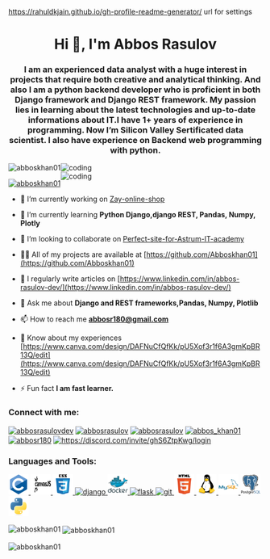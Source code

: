 https://rahuldkjain.github.io/gh-profile-readme-generator/ url for settings
<h1 align="center">Hi 👋, I'm Abbos Rasulov</h1>
<h3 align="center">I am an experienced  data analyst with a huge interest in projects that require both creative and analytical thinking. And also I am a python backend developer who is proficient in both Django framework and Django REST framework. My passion lies in learning about the latest technologies and up-to-date informations about IT.I have 1+ years of experience in programming. Now Iʼm Silicon Valley Sertificated data scientist. I also have experience on Backend web programming with python.</h3>
<img align="right" alt ="coding" width="400" src="https://camo.githubusercontent.com/5ddf73ad3a205111cf8c686f687fc216c2946a75005718c8da5b837ad9de78c9/68747470733a2f2f7468756d62732e6766796361742e636f6d2f4576696c4e657874446576696c666973682d736d616c6c2e676966">
<img align="right" alt ="coding" width="400" src="https://camo.githubusercontent.com/c1dcb74cc1c1835b1d716f5051499a2814c683c806b15f04b0eba492863703e9/68747470733a2f2f63646e2e6472696262626c652e636f6d2f75736572732f3733303730332f73637265656e73686f74732f363538313234332f6176656e746f2e676966">

<p align="left"> <img src="https://komarev.com/ghpvc/?username=abboskhan01&label=Profile%20views&color=0e75b6&style=flat" alt="abboskhan01" /> </p>

<p align="left"> <a href="https://github.com/ryo-ma/github-profile-trophy"><img src="https://github-profile-trophy.vercel.app/?username=abboskhan01" alt="abboskhan01" /></a> </p>

- 🔭 I’m currently working on [Zay-online-shop](https://github.com/Abboskhan01/Zay-online-shop.git)

- 🌱 I’m currently learning **Python Django,django REST, Pandas, Numpy, Plotly**

- 👯 I’m looking to collaborate on [Perfect-site-for-Astrum-IT-academy](https://github.com/Abboskhan01/Perfect-site-for-Astrum-IT-academy.git)

- 👨‍💻 All of my projects are available at [https://github.com/Abboskhan01](https://github.com/Abboskhan01)

- 📝 I regularly write articles on [https://www.linkedin.com/in/abbos-rasulov-dev/](https://www.linkedin.com/in/abbos-rasulov-dev/)

- 💬 Ask me about **Django and REST frameworks,Pandas, Numpy, Plotlib**

- 📫 How to reach me **abbosr180@gmail.com**

- 📄 Know about my experiences [https://www.canva.com/design/DAFNuCfQfKk/pU5Xof3r1f6A3gmKpBR13Q/edit](https://www.canva.com/design/DAFNuCfQfKk/pU5Xof3r1f6A3gmKpBR13Q/edit)

- ⚡ Fun fact **I am fast learner.**

<h3 align="left">Connect with me:</h3>
<p align="left">
<a href="https://dev.to/abbosrasulovdev" target="blank"><img align="center" src="https://raw.githubusercontent.com/rahuldkjain/github-profile-readme-generator/master/src/images/icons/Social/devto.svg" alt="abbosrasulovdev" height="30" width="40" /></a>
<a href="https://kaggle.com/abbosrasulov" target="blank"><img align="center" src="https://raw.githubusercontent.com/rahuldkjain/github-profile-readme-generator/master/src/images/icons/Social/kaggle.svg" alt="abbosrasulov" height="30" width="40" /></a>
<a href="https://fb.com/abbosrasulov" target="blank"><img align="center" src="https://raw.githubusercontent.com/rahuldkjain/github-profile-readme-generator/master/src/images/icons/Social/facebook.svg" alt="abbosrasulov" height="30" width="40" /></a>
<a href="https://instagram.com/abbos_khan01" target="blank"><img align="center" src="https://raw.githubusercontent.com/rahuldkjain/github-profile-readme-generator/master/src/images/icons/Social/instagram.svg" alt="abbos_khan01" height="30" width="40" /></a>
<a href="https://www.hackerrank.com/abbosr180" target="blank"><img align="center" src="https://raw.githubusercontent.com/rahuldkjain/github-profile-readme-generator/master/src/images/icons/Social/hackerrank.svg" alt="abbosr180" height="30" width="40" /></a>
<a href="https://discord.gg/https://discord.com/invite/ghS6ZtpKwg/login" target="blank"><img align="center" src="https://raw.githubusercontent.com/rahuldkjain/github-profile-readme-generator/master/src/images/icons/Social/discord.svg" alt="https://discord.com/invite/ghS6ZtpKwg/login" height="30" width="40" /></a>
</p>

<h3 align="left">Languages and Tools:</h3>
<p align="left"> <a href="https://www.cprogramming.com/" target="_blank" rel="noreferrer"> <img src="https://raw.githubusercontent.com/devicons/devicon/master/icons/c/c-original.svg" alt="c" width="40" height="40"/> </a> <a href="https://canvasjs.com" target="_blank" rel="noreferrer"> <img src="https://raw.githubusercontent.com/Hardik0307/Hardik0307/master/assets/canvasjs-charts.svg" alt="canvasjs" width="40" height="40"/> </a> <a href="https://www.w3schools.com/css/" target="_blank" rel="noreferrer"> <img src="https://raw.githubusercontent.com/devicons/devicon/master/icons/css3/css3-original-wordmark.svg" alt="css3" width="40" height="40"/> </a> <a href="https://www.djangoproject.com/" target="_blank" rel="noreferrer"> <img src="https://cdn.worldvectorlogo.com/logos/django.svg" alt="django" width="40" height="40"/> </a> <a href="https://www.docker.com/" target="_blank" rel="noreferrer"> <img src="https://raw.githubusercontent.com/devicons/devicon/master/icons/docker/docker-original-wordmark.svg" alt="docker" width="40" height="40"/> </a> <a href="https://flask.palletsprojects.com/" target="_blank" rel="noreferrer"> <img src="https://www.vectorlogo.zone/logos/pocoo_flask/pocoo_flask-icon.svg" alt="flask" width="40" height="40"/> </a> <a href="https://git-scm.com/" target="_blank" rel="noreferrer"> <img src="https://www.vectorlogo.zone/logos/git-scm/git-scm-icon.svg" alt="git" width="40" height="40"/> </a> <a href="https://www.w3.org/html/" target="_blank" rel="noreferrer"> <img src="https://raw.githubusercontent.com/devicons/devicon/master/icons/html5/html5-original-wordmark.svg" alt="html5" width="40" height="40"/> </a> <a href="https://www.linux.org/" target="_blank" rel="noreferrer"> <img src="https://raw.githubusercontent.com/devicons/devicon/master/icons/linux/linux-original.svg" alt="linux" width="40" height="40"/> </a> <a href="https://www.mysql.com/" target="_blank" rel="noreferrer"> <img src="https://raw.githubusercontent.com/devicons/devicon/master/icons/mysql/mysql-original-wordmark.svg" alt="mysql" width="40" height="40"/> </a> <a href="https://www.postgresql.org" target="_blank" rel="noreferrer"> <img src="https://raw.githubusercontent.com/devicons/devicon/master/icons/postgresql/postgresql-original-wordmark.svg" alt="postgresql" width="40" height="40"/> </a> <a href="https://www.python.org" target="_blank" rel="noreferrer"> <img src="https://raw.githubusercontent.com/devicons/devicon/master/icons/python/python-original.svg" alt="python" width="40" height="40"/> </a> </p>

<p><img align="left" src="https://github-readme-stats.vercel.app/api/top-langs?username=abboskhan01&show_icons=true&locale=en&layout=compact" alt="abboskhan01" /></p>

<p>&nbsp;<img align="center" src="https://github-readme-stats.vercel.app/api?username=abboskhan01&show_icons=true&locale=en" alt="abboskhan01" /></p>

<p><img align="center" src="https://github-readme-streak-stats.herokuapp.com/?user=abboskhan01&" alt="abboskhan01" /></p>
